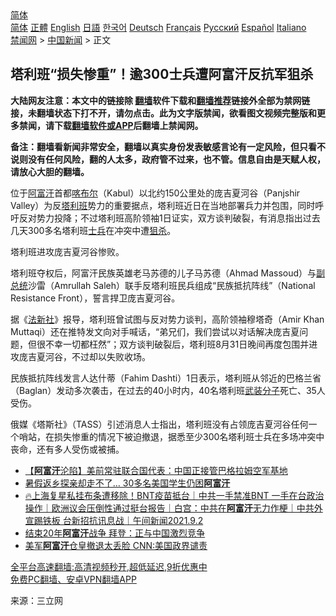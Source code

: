  <!-- 面包屑导航 --> <div class="breadcrumb"><!-- GTranslate: https://gtranslate.io/ -->  <div class="switcher notranslate">  <div class="selected">  <a href="#" onclick="return false;"> 简体</a>  </div>  <div class="option">  <a href="https://www.bannedbook.org" onclick="doGTranslate('zh-CN|zh-CN');jQuery('div.switcher div.selected a').html(jQuery(this).html());return false;" title="简体中文" class="nturl selected"> 简体</a>  <a href="https://www.bannedbook.org/zh-tw/" onclick="doGTranslate('zh-CN|zh-TW');jQuery('div.switcher div.selected a').html(jQuery(this).html());return false;" title="繁體中文" class="nturl"> 正體</a>  <a href="https://www.bannedbook.org/en/" onclick="doGTranslate('zh-CN|en');jQuery('div.switcher div.selected a').html(jQuery(this).html());return false;" title="English" class="nturl"> English</a>  <a href="https://www.bannedbook.org/ja/" onclick="doGTranslate('zh-CN|ja');jQuery('div.switcher div.selected a').html(jQuery(this).html());return false;" title="日本語" class="nturl"> 日語</a>  <a href="https://www.bannedbook.org/ko/" onclick="doGTranslate('zh-CN|ko');jQuery('div.switcher div.selected a').html(jQuery(this).html());return false;" title="한국어" class="nturl"> 한국어</a>  <a href="https://www.bannedbook.org/de/" onclick="doGTranslate('zh-CN|de');jQuery('div.switcher div.selected a').html(jQuery(this).html());return false;" title="Deutsch" class="nturl"> Deutsch</a>  <a href="https://www.bannedbook.org/fr/" onclick="doGTranslate('zh-CN|fr');jQuery('div.switcher div.selected a').html(jQuery(this).html());return false;" title="Français" class="nturl"> Français</a>  <a href="https://www.bannedbook.org/ru/" onclick="doGTranslate('zh-CN|ru');jQuery('div.switcher div.selected a').html(jQuery(this).html());return false;" title="Русский" class="nturl"> Русский</a>  <a href="https://www.bannedbook.org/es/" onclick="doGTranslate('zh-CN|es');jQuery('div.switcher div.selected a').html(jQuery(this).html());return false;" title="Español" class="nturl"> Español</a>  <a href="https://www.bannedbook.org/it/" onclick="doGTranslate('zh-CN|it');jQuery('div.switcher div.selected a').html(jQuery(this).html());return false;" title="Italiano" class="nturl"> Italiano</a>  </div>  </div>      <div class='breadcrumb-sub'><!-- Breadcrumb NavXT 6.3.0 --> <a href="https://www.bannedbook.org/" class="home">禁闻网</a> &gt; <a href="https://www.bannedbook.org/bnews/cnnews/" class="category">中国新闻</a> &gt; 正文</div></div><h2>塔利班“损失惨重”！逾300士兵遭阿富汗反抗军狙杀</h2> <p class="notice"><b>大陆网友注意：本文中的链接除 <a href="https://github.com/bannedbook/fanqiang" >翻墙</a>软件下载和<a href="https://github.com/killgcd/justmysocks/blob/master/README.md">翻墙推荐</a>链接外全部为禁网链接，未翻墙状态下打不开，请勿点击。此为文字版禁闻，欲看图文视频完整版和更多禁闻，请下载<a href="https://github.com/bannedbook/fanqiang">翻墙软件或APP</a>后翻墙上禁闻网。</p><p>备注：翻墙看新闻非常安全，翻墙以真实身份发表敏感言论有一定风险，但只看不说则没有任何风险，翻的人太多，政府管不过来，也不管。信息自由是天赋人权，请放心大胆的翻墙。</b></p>  <div class="entry"> <p>位于<a href="https://www.bannedbook.org/bnews/tag/%e9%98%bf%e5%af%8c%e6%b1%97/" class="st_tag internal_tag" rel="tag" title="标签 阿富汗 下的日志">阿富汗</a>首都<a href="https://www.bannedbook.org/bnews/tag/%E5%96%80%E5%B8%83%E5%B0%94/" class="st_tag internal_tag" rel="tag" title="标签 喀布尔 下的日志">喀布尔</a>（Kabul）以北约150公里处的庞吉夏河谷（Panjshir Valley）为反<a href="https://www.bannedbook.org/bnews/tag/%e5%a1%94%e5%88%a9%e7%8f%ad/" class="st_tag internal_tag" rel="tag" title="标签 塔利班 下的日志">塔利班</a>势力的重要据点，塔利班近日在当地部署兵力并包围，同时呼吁反对势力投降；不过塔利班高阶领袖1日证实，双方谈判破裂，有消息指出过去几天300多名塔利班<a href="https://www.bannedbook.org/bnews/tag/%E5%A3%AB%E5%85%B5/" class="st_tag internal_tag" rel="tag" title="标签 士兵 下的日志">士兵</a>在冲突中遭<a href="https://www.bannedbook.org/bnews/tag/%E7%8B%99%E6%9D%80/" class="st_tag internal_tag" rel="tag" title="标签 狙杀 下的日志">狙杀</a>。</p> <p>塔利班进攻庞吉夏河谷惨败。</p>  <p>塔利班夺权后，阿富汗民族英雄老马苏德的儿子马苏德（Ahmad Massoud）与<a href="https://www.bannedbook.org/bnews/tag/%e5%89%af%e6%80%bb%e7%bb%9f/" class="st_tag internal_tag" rel="tag" title="标签 副总统 下的日志">副总统</a>沙雷（Amrullah Saleh）联手反塔利班民兵组成“民族抵抗阵线”（National Resistance Front），誓言捍卫庞吉夏河谷。</p> <p>据《<a href="https://www.bannedbook.org/bnews/tag/%e6%b3%95%e6%96%b0%e7%a4%be/" class="st_tag internal_tag" rel="tag" title="标签 法新社 下的日志">法新社</a>》报导，塔利班曾试图与反对势力谈判，高阶领袖穆塔奇（Amir Khan Muttaqi）还在推特发文向对手喊话，“弟兄们，我们尝试以对话解决庞吉夏问题，但很不幸一切都枉然”；双方谈判破裂后，塔利班8月31日晚间再度包围并进攻庞吉夏河谷，不过却以失败收场。</p>  <p>民族抵抗阵线发言人达什蒂（Fahim Dashti）1日表示，塔利班从邻近的巴格兰省（Baglan）发动多次袭击，在过去的40小时内，40名塔利班<a href="https://www.bannedbook.org/bnews/tag/%E6%AD%A6%E8%A3%85%E5%88%86%E5%AD%90/" class="st_tag internal_tag" rel="tag" title="标签 武装分子 下的日志">武装分子</a>死亡、35人受伤。</p> <p>俄媒《塔斯社》（TASS）引述消息人士指出，塔利班没有占领庞吉夏河谷任何一个哨站，在损失惨重的情况下被迫撤退，据悉至少300名塔利班士兵在多场冲突中丧命，还有多人受伤或被捕。</p>  <ul class='op-related-articles' title='相关阅读'> <li><a href='https://www.bannedbook.org/bnews/headline/20210902/1617720.html' target='_blank'>【<b>阿富汗</b>沦陷】美前常驻联合国代表：中国正接管巴格拉姆空军基地</a></li> <li><a href='https://www.bannedbook.org/bnews/comments/20210902/1617641.html' target='_blank'>暑假返乡探亲却走不了… 30多名美国学生仍困<b>阿富汗</b></a></li> <li><a href='https://www.bannedbook.org/bnews/taiwannews/20210902/1617628.html' target='_blank'>🔥上海复星私挂布条遭移除！BNT疫苗抵台｜中共一手禁准BNT 一手在台政治操作｜欧洲议会压倒性通过挺台报告｜白宫：中共在<b>阿富汗</b>无力作梗｜中共外宣踢铁板 台新招抗讯息战｜午间新闻2021.9.2</a></li> <li><a href='https://www.bannedbook.org/bnews/bannedvideo/20210902/1617617.html' target='_blank'>结束20年<b>阿富汗</b>战争 拜登：正与中国激烈竞争</a></li> <li><a href='https://www.bannedbook.org/bnews/cnnews/20210902/1617609.html' target='_blank'>美军<b>阿富汗</b>仓皇撤退太丢脸 CNN:美国政界谴责</a></li> </ul> <p class="texttj"> <a href="https://github.com/bannedbook/fanqiang/wiki/V2ray%E6%9C%BA%E5%9C%BA" target="_blank">全平台高速翻墙:高清视频秒开,超低延迟,9折优惠中</a><br/> <a href="https://github.com/bannedbook/fanqiang/wiki/%E7%A6%81%E9%97%BB%E7%BD%91%E5%AE%89%E5%8D%93%E7%BF%BB%E5%A2%99%E6%96%B0%E9%97%BBAPP" target="_blank">免费PC翻墙、安卓VPN翻墙APP</a></p><p> 来源：三立网 </p> <a name='sharetosocial'></a>  <div style="margin-bottom:5px;padding-bottom:5px;clear:both"> <div id="archive-pix-1" class="banner-ads"> <!-- AuctionX Display platform tag START --> <div id="26318x728x90x621x_ADSLOT2" clicktrack="%%CLICK_URL_ESC%%"></div> <!-- AuctionX Display platform tag END --> </div> <div id="archive-pix-2" class="banner-ads"> <!-- AuctionX Display platform tag START --> <div id="26315x300x250x621x_ADSLOT2" clicktrack="%%CLICK_URL_ESC%%"></div> <!-- AuctionX Display platform tag END --> </div> </div>  <div id="archive-pix-1" class="banner-ads"> <!-- AuctionX Display platform tag START --> <div id="26318x728x90x621x_ADSLOT3" clicktrack="%%CLICK_URL_ESC%%"></div> <!-- AuctionX Display platform tag END --> </div> </div><!--END ENTRY--> 